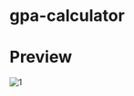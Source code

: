 # gpa-calculator
<h1>Preview</h1>

![1](https://user-images.githubusercontent.com/59310592/204122424-4f4e7f68-a538-4b1c-be07-89380a1a4bea.png)
